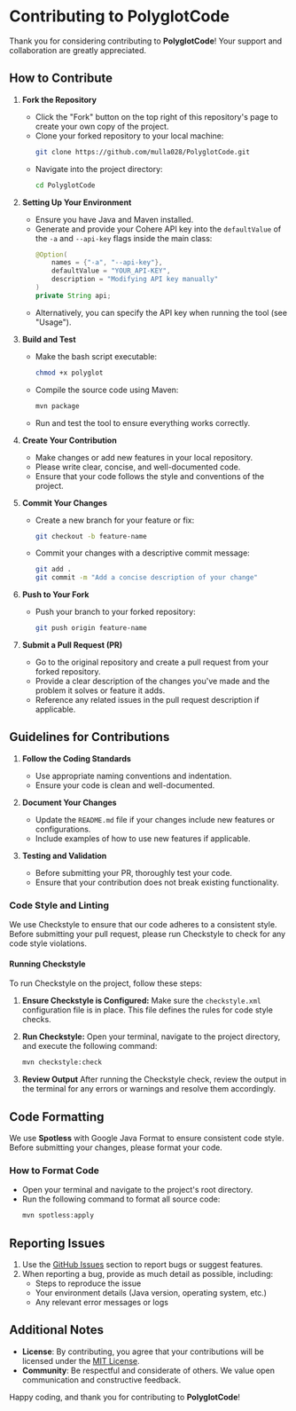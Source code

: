 # Contributing to PolyglotCode

Thank you for considering contributing to **PolyglotCode**! Your support and collaboration are greatly appreciated.

## How to Contribute

1. **Fork the Repository**
    - Click the "Fork" button on the top right of this repository's page to create your own copy of the project.
    - Clone your forked repository to your local machine:
      ```bash
      git clone https://github.com/mulla028/PolyglotCode.git
      ```
    - Navigate into the project directory:
      ```bash
      cd PolyglotCode
      ```

2. **Setting Up Your Environment**
    - Ensure you have Java and Maven installed.
    - Generate and provide your Cohere API key into the `defaultValue` of the `-a` and `--api-key` flags inside the main class:
      ```java
      @Option(
          names = {"-a", "--api-key"},
          defaultValue = "YOUR_API-KEY",
          description = "Modifying API key manually"
      )
      private String api;
      ```
    - Alternatively, you can specify the API key when running the tool (see "Usage").

3. **Build and Test**
    - Make the bash script executable:
      ```bash
      chmod +x polyglot
      ```
    - Compile the source code using Maven:
      ```bash
      mvn package
      ```
    - Run and test the tool to ensure everything works correctly.

4. **Create Your Contribution**
    - Make changes or add new features in your local repository.
    - Please write clear, concise, and well-documented code.
    - Ensure that your code follows the style and conventions of the project.

5. **Commit Your Changes**
    - Create a new branch for your feature or fix:
      ```bash
      git checkout -b feature-name
      ```
    - Commit your changes with a descriptive commit message:
      ```bash
      git add .
      git commit -m "Add a concise description of your change"
      ```

6. **Push to Your Fork**
    - Push your branch to your forked repository:
      ```bash
      git push origin feature-name
      ```

7. **Submit a Pull Request (PR)**
    - Go to the original repository and create a pull request from your forked repository.
    - Provide a clear description of the changes you've made and the problem it solves or feature it adds.
    - Reference any related issues in the pull request description if applicable.

## Guidelines for Contributions

1. **Follow the Coding Standards**
    - Use appropriate naming conventions and indentation.
    - Ensure your code is clean and well-documented.

2. **Document Your Changes**
    - Update the `README.md` file if your changes include new features or configurations.
    - Include examples of how to use new features if applicable.

3. **Testing and Validation**
    - Before submitting your PR, thoroughly test your code.
    - Ensure that your contribution does not break existing functionality.

### Code Style and Linting

We use Checkstyle to ensure that our code adheres to a consistent style. Before submitting your pull request, please run Checkstyle to check for any code style violations.

#### Running Checkstyle

To run Checkstyle on the project, follow these steps:

1. **Ensure Checkstyle is Configured:**
   Make sure the `checkstyle.xml` configuration file is in place. This file defines the rules for code style checks.

2. **Run Checkstyle:**
   Open your terminal, navigate to the project directory, and execute the following command:
   ```bash
   mvn checkstyle:check
   ```
   
3. **Review Output**
   After running the Checkstyle check, review the output in the terminal for any errors or warnings and resolve them accordingly.

## Code Formatting

We use **Spotless** with Google Java Format to ensure consistent code style. Before submitting your changes, please format your code.

### How to Format Code
- Open your terminal and navigate to the project's root directory.
- Run the following command to format all source code:
  ```bash
  mvn spotless:apply
  ```
  

## Reporting Issues

1. Use the [GitHub Issues](https://github.com/mulla028/PolyglotCode/issues) section to report bugs or suggest features.
2. When reporting a bug, provide as much detail as possible, including:
    - Steps to reproduce the issue
    - Your environment details (Java version, operating system, etc.)
    - Any relevant error messages or logs

## Additional Notes

- **License**: By contributing, you agree that your contributions will be licensed under the [MIT License](https://opensource.org/licenses/MIT).
- **Community**: Be respectful and considerate of others. We value open communication and constructive feedback.

Happy coding, and thank you for contributing to **PolyglotCode**!
